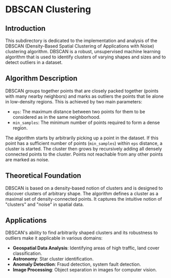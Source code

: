 # DBSCAN Clustering

## Introduction

This subdirectory is dedicated to the implementation and analysis of the DBSCAN (Density-Based Spatial Clustering of Applications with Noise) clustering algorithm. DBSCAN is a robust, unsupervised machine learning algorithm that is used to identify clusters of varying shapes and sizes and to detect outliers in a dataset.

## Algorithm Description

DBSCAN groups together points that are closely packed together (points with many nearby neighbors) and marks as outliers the points that lie alone in low-density regions. This is achieved by two main parameters:

- `eps`: The maximum distance between two points for them to be considered as in the same neighborhood.
- `min_samples`: The minimum number of points required to form a dense region.

The algorithm starts by arbitrarily picking up a point in the dataset. If this point has a sufficient number of points (`min_samples`) within `eps` distance, a cluster is started. The cluster then grows by recursively adding all densely connected points to the cluster. Points not reachable from any other points are marked as noise.

## Theoretical Foundation

DBSCAN is based on a density-based notion of clusters and is designed to discover clusters of arbitrary shape. The algorithm defines a cluster as a maximal set of density-connected points. It captures the intuitive notion of "clusters" and "noise" in spatial data.

## Applications

DBSCAN's ability to find arbitrarily shaped clusters and its robustness to outliers make it applicable in various domains:

- **Geospatial Data Analysis**: Identifying areas of high traffic, land cover classification.
- **Astronomy**: Star cluster identification.
- **Anomaly Detection**: Fraud detection, system fault detection.
- **Image Processing**: Object separation in images for computer vision.
